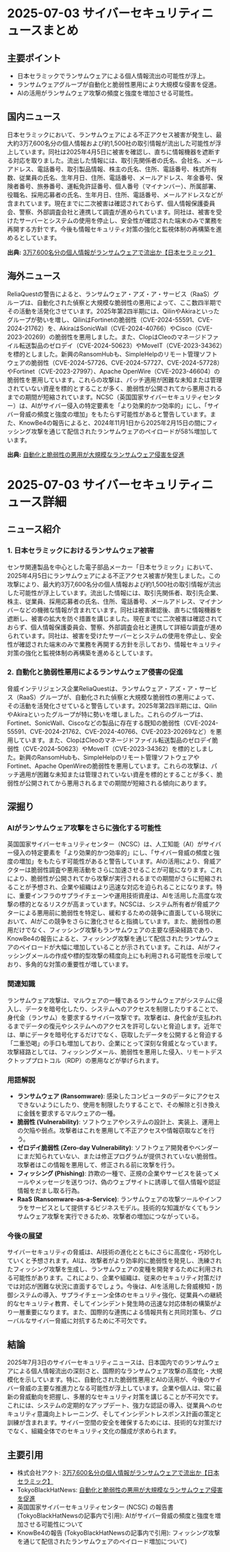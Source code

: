 # 2025-07-03 サイバーセキュリティニュースまとめ

## 主要ポイント

*   日本セラミックでランサムウェアによる個人情報流出の可能性が浮上。
*   ランサムウェアグループが自動化と脆弱性悪用により大規模な侵害を促進。
*   AIの活用がランサムウェア攻撃の頻度と強度を増加させる可能性。



## 国内ニュース

日本セラミックにおいて、ランサムウェアによる不正アクセス被害が発生し、最大約3万7,600名分の個人情報および約1,500社の取引情報が流出した可能性が浮上しています。同社は2025年4月5日に被害を確認し、直ちに情報機器を遮断する対応を取りました。流出した情報には、取引先関係者の氏名、会社名、メールアドレス、電話番号、取引製品情報、株主の氏名、住所、電話番号、株式所有数、従業員の氏名、生年月日、住所、電話番号、メールアドレス、年金番号、保険者番号、旅券番号、運転免許証番号、個人番号（マイナンバー）、所属部署、役職名、採用応募者の氏名、生年月日、住所、電話番号、メールアドレスなどが含まれています。現在までに二次被害は確認されておらず、個人情報保護委員会、警察、外部調査会社と連携して調査が進められています。同社は、被害を受けたサーバーとシステムの使用を停止し、安全性が確認された端末のみで業務を再開する方針です。今後も情報セキュリティ対策の強化と監視体制の再構築を進めるとしています。

**出典:** [3万7,600名分の個人情報がランサムウェアで流出か【日本セラミック】](https://act1.co.jp/2025_07_03-2/)



## 海外ニュース

ReliaQuestの警告によると、ランサムウェア・アズ・ア・サービス（RaaS）グループは、自動化された偵察と大規模な脆弱性の悪用によって、ここ数四半期でその活動を活発化させています。2025年第2四半期には、QilinやAkiraといったグループが勢いを増し、QilinはFortinetの脆弱性（CVE-2024-55591、CVE-2024-21762）を、AkiraはSonicWall（CVE-2024-40766）やCisco（CVE-2023-20269）の脆弱性を悪用しました。また、ClopはCleoのマネージドファイル転送製品のゼロデイ（CVE-2024-50623）やMoveIT（CVE-2023-34362）を標的としました。新興のRansomHubも、SimpleHelpのリモート管理ソフトウェアの脆弱性（CVE-2024-57726、CVE-2024-57727、CVE-2024-57728）やFortinet（CVE-2023-27997）、Apache OpenWire（CVE-2023-46604）の脆弱性を悪用しています。これらの攻撃は、パッチ適用が困難な未知または管理されていない資産を標的とすることが多く、脆弱性が公開されてから悪用されるまでの期間が短縮されています。NCSC（英国国家サイバーセキュリティセンター）は、AIがサイバー侵入の特定要素を「より効果的かつ効率的」にし、「サイバー脅威の頻度と強度の増加」をもたらす可能性があると警告しています。また、KnowBe4の報告によると、2024年11月1日から2025年2月15日の間にフィッシング攻撃を通じて配信されたランサムウェアのペイロードが58%増加しています。

**出典:** [自動化と脆弱性の悪用が大規模なランサムウェア侵害を促進](https://blackhatnews.tokyo/archives/2620/)



# 2025-07-03 サイバーセキュリティニュース詳細

## ニュース紹介

### 1. 日本セラミックにおけるランサムウェア被害

センサ関連製品を中心とした電子部品メーカー「日本セラミック」において、2025年4月5日にランサムウェアによる不正アクセス被害が発生しました。この攻撃により、最大約3万7,600名分の個人情報および約1,500社の取引情報が流出した可能性が浮上しています。流出した情報には、取引先関係者、取引先企業、株主、従業員、採用応募者の氏名、住所、電話番号、メールアドレス、マイナンバーなどの機微な情報が含まれています。同社は被害確認後、直ちに情報機器を遮断し、被害の拡大を防ぐ措置を講じました。現在までに二次被害は確認されておらず、個人情報保護委員会、警察、外部調査会社と連携して詳細な調査が進められています。同社は、被害を受けたサーバーとシステムの使用を停止し、安全性が確認された端末のみで業務を再開する方針を示しており、情報セキュリティ対策の強化と監視体制の再構築を進めるとしています。

### 2. 自動化と脆弱性悪用によるランサムウェア侵害の促進

脅威インテリジェンス企業ReliaQuestは、ランサムウェア・アズ・ア・サービス（RaaS）グループが、自動化された偵察と大規模な脆弱性の悪用によって、その活動を活発化させていると警告しています。2025年第2四半期には、QilinやAkiraといったグループが特に勢いを増しました。これらのグループは、Fortinet、SonicWall、Ciscoなどの製品に存在する既知の脆弱性（CVE-2024-55591、CVE-2024-21762、CVE-2024-40766、CVE-2023-20269など）を悪用しています。また、ClopはCleoのマネージドファイル転送製品のゼロデイ脆弱性（CVE-2024-50623）やMoveIT（CVE-2023-34362）を標的としました。新興のRansomHubも、SimpleHelpのリモート管理ソフトウェアやFortinet、Apache OpenWireの脆弱性を悪用しています。これらの攻撃は、パッチ適用が困難な未知または管理されていない資産を標的とすることが多く、脆弱性が公開されてから悪用されるまでの期間が短縮される傾向にあります。

## 深掘り

### AIがランサムウェア攻撃をさらに強化する可能性

英国国家サイバーセキュリティセンター（NCSC）は、人工知能（AI）がサイバー侵入の特定要素を「より効果的かつ効率的」にし、「サイバー脅威の頻度と強度の増加」をもたらす可能性があると警告しています。AIの活用により、脅威アクターは脆弱性調査や悪用活動をさらに加速させることが可能になります。これにより、脆弱性が公開されてから攻撃が実行されるまでの期間がさらに短縮されることが予想され、企業や組織はより迅速な対応を迫られることになります。特に、重要インフラのサプライチェーンや運用技術資産は、AIを活用した高度な攻撃の標的となるリスクが高まっています。NCSCは、システム所有者が脅威アクターによる悪用前に脆弱性を特定し、緩和するための競争に直面している現状において、AIがこの競争をさらに激化させると指摘しています。また、脆弱性の悪用だけでなく、フィッシング攻撃もランサムウェアの主要な感染経路であり、KnowBe4の報告によると、フィッシング攻撃を通じて配信されたランサムウェアのペイロードが大幅に増加していることが示されています。これは、AIがフィッシングメールの作成や標的型攻撃の精度向上にも利用される可能性を示唆しており、多角的な対策の重要性が増しています。




### 関連知識

ランサムウェア攻撃は、マルウェアの一種であるランサムウェアがシステムに侵入し、データを暗号化したり、システムへのアクセスを制限したりすることで、身代金（ランサム）を要求するサイバー攻撃です。攻撃者は、身代金が支払われるまでデータの復元やシステムへのアクセスを許可しないと脅迫します。近年では、単にデータを暗号化するだけでなく、窃取したデータを公開すると脅迫する「二重恐喝」の手口も増加しており、企業にとって深刻な脅威となっています。攻撃経路としては、フィッシングメール、脆弱性を悪用した侵入、リモートデスクトッププロトコル（RDP）の悪用などが挙げられます。

### 用語解説

*   **ランサムウェア (Ransomware)**: 感染したコンピュータのデータにアクセスできないようにしたり、使用を制限したりすることで、その解除と引き換えに金銭を要求するマルウェアの一種。
*   **脆弱性 (Vulnerability)**: ソフトウェアやシステムの設計上、実装上、運用上の欠陥や弱点。攻撃者はこれを悪用して不正アクセスや情報窃取などを行う。
*   **ゼロデイ脆弱性 (Zero-day Vulnerability)**: ソフトウェア開発者やベンダーにまだ知られていない、または修正プログラムが提供されていない脆弱性。攻撃者はこの情報を悪用して、修正される前に攻撃を行う。
*   **フィッシング (Phishing)**: 詐欺の一種で、正規の企業やサービスを装ってメールやメッセージを送りつけ、偽のウェブサイトに誘導して個人情報や認証情報をだまし取る行為。
*   **RaaS (Ransomware-as-a-Service)**: ランサムウェアの攻撃ツールやインフラをサービスとして提供するビジネスモデル。技術的な知識がなくてもランサムウェア攻撃を実行できるため、攻撃者の増加につながっている。

### 今後の展望

サイバーセキュリティの脅威は、AI技術の進化とともにさらに高度化・巧妙化していくと予想されます。AIは、攻撃者がより効率的に脆弱性を発見し、洗練されたフィッシング攻撃を生成し、ランサムウェアの変種を開発するために利用される可能性があります。これにより、企業や組織は、従来のセキュリティ対策だけでは対応が困難な状況に直面するでしょう。今後は、AIを活用した脅威検知・防御システムの導入、サプライチェーン全体のセキュリティ強化、従業員への継続的なセキュリティ教育、そしてインシデント発生時の迅速な対応体制の構築がより一層重要になります。また、国際的な連携による情報共有と共同対策も、グローバルなサイバー脅威に対抗するために不可欠です。

## 結論

2025年7月3日のサイバーセキュリティニュースは、日本国内でのランサムウェアによる個人情報流出の深刻さと、国際的なランサムウェア攻撃の高度化・大規模化を示しています。特に、自動化された脆弱性悪用とAIの活用が、今後のサイバー脅威の主要な推進力となる可能性が浮上しています。企業や個人は、常に最新の脅威動向を把握し、多層的なセキュリティ対策を講じることが不可欠です。これには、システムの定期的なアップデート、強力な認証の導入、従業員へのセキュリティ意識向上トレーニング、そしてインシデントレスポンス計画の策定と訓練が含まれます。サイバー空間の安全を確保するためには、技術的な対策だけでなく、組織全体でのセキュリティ文化の醸成が求められます。

## 主要引用

*   株式会社アクト: [3万7,600名分の個人情報がランサムウェアで流出か【日本セラミック】](https://act1.co.jp/2025_07_03-2/)
*   TokyoBlackHatNews: [自動化と脆弱性の悪用が大規模なランサムウェア侵害を促進](https://blackhatnews.tokyo/archives/2620/)
*   英国国家サイバーセキュリティセンター (NCSC) の報告書 (TokyoBlackHatNewsの記事内で引用): AIがサイバー脅威の頻度と強度を増加させる可能性について
*   KnowBe4の報告 (TokyoBlackHatNewsの記事内で引用): フィッシング攻撃を通じて配信されたランサムウェアのペイロード増加について)


